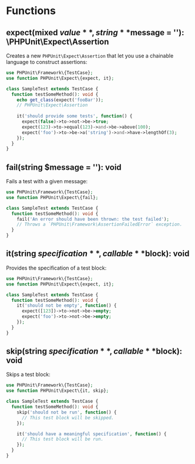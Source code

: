 # Functions

## **expect**(mixed **$value**, string **$message** = ''): \PHPUnit\Expect\Assertion
Creates a new `PHPUnit\Expect\Assertion` that let you use a chainable language to construct assertions:

```php
use PHPUnit\Framework\{TestCase};
use function PHPUnit\Expect\{expect, it};

class SampleTest extends TestCase {
  function testSomeMethod(): void {
    echo get_class(expect('fooBar'));
    // PHPUnit\Expect\Assertion
    
    it('should provide some tests', function() {
      expect(false)->to->not->be->true;
      expect(123)->to->equal(123)->and->be->above(100);
      expect('foo')->to->be->a('string')->and->have->lengthOf(3);
    });
  }
}
```

## **fail**(string **$message** = ''): void
Fails a test with a given message:

```php
use PHPUnit\Framework\{TestCase};
use function PHPUnit\Expect\{fail};

class SampleTest extends TestCase {
  function testSomeMethod(): void {
    fail('An error should have been thrown: the test failed');
    // Throws a `PHPUnit\Framework\AssertionFailedError` exception.
  }
}
```

## **it**(string **$specification**, callable **$block**): void
Provides the specification of a test block:

```php
use PHPUnit\Framework\{TestCase};
use function PHPUnit\Expect\{expect, it};

class SampleTest extends TestCase {
  function testSomeMethod(): void {
    it('should not be empty', function() {
      expect([123])->to->not->be->empty;
      expect('foo')->to->not->be->empty;
    });
  }
}
```

## **skip**(string **$specification**, callable **$block**): void
Skips a test block:

```php
use PHPUnit\Framework\{TestCase};
use function PHPUnit\Expect\{it, skip};

class SampleTest extends TestCase {
  function testSomeMethod(): void {
    skip('should not be run', function() {
      // This test block will be skipped.
    });

    it('should have a meaningful specification', function() {
      // This test block will be run.
    });
  }
}
```
